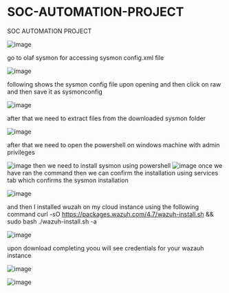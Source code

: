 # SOC-AUTOMATION-PROJECT
SOC AUTOMATION PROJECT

![image](https://github.com/user-attachments/assets/869824b4-807b-4c7b-9584-8be8f728f974)

go to olaf sysmon for accessing sysmon config.xml file


![image](https://github.com/user-attachments/assets/8b6a9360-79e9-40ab-93b7-4ddd0f671509)

following shows the sysmon config file upon opening and then click on raw and then save it as sysmonconfig



![image](https://github.com/user-attachments/assets/5fe7ac93-5fe9-4fb8-a54b-a62ff50b092f)

after that we need to extract files from the downloaded sysmon folder

![image](https://github.com/user-attachments/assets/6e6ebe64-238f-4a97-88bb-22591d64d0e6)

after that we need to open the powershell on windows machine with admin privileges 

![image](https://github.com/user-attachments/assets/217bd257-29dc-4c55-a479-5af408dcf67d)
then we need to install sysmon using powershell
![image](https://github.com/user-attachments/assets/60db5769-3090-498d-93c0-6cbc26800215)
once we have ran the command then we can confirm the installation using services tab which confirms the sysmon installation 

![image](https://github.com/user-attachments/assets/d77ef5f3-0980-4777-b6e0-0b892f127889)




and then I installed wuzah on my cloud instance using the following command
curl -sO https://packages.wazuh.com/4.7/wazuh-install.sh && sudo bash ./wazuh-install.sh -a


![image](https://github.com/user-attachments/assets/f8d3387d-8dd9-4087-bff2-36da7e3c4663)

upon download completing yoou will see credentials for your wazauh instance

![image](https://github.com/user-attachments/assets/458683b1-f817-4cc3-b070-197853242fa7)

![image](https://github.com/user-attachments/assets/655a9768-e26f-4b59-adc7-16c4b462fd52)






